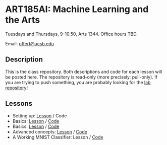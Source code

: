 # ART185AI: Machine Learning and the Arts

Tuesdays and Thursdays, 9-10.50, Arts 1344. Office hours TBD.

Email: offert@ucsb.edu

## Description

This is the class repository. Both descriptions and code for each lesson will be posted here. The repository is read-only (more precisely: pull-only). If you are trying to push something, you are probably looking for the [lab repository](https://github.com/zentralwerkstatt/ART185AI-lab)!

## Lessons

- Setting up: [Lesson](https://github.com/zentralwerkstatt/ART185AI/blob/master/L00_Setup.md) / Code
- Basics: [Lesson](https://github.com/zentralwerkstatt/ART185AI/blob/master/L01_Basics.md) / [Code](https://github.com/zentralwerkstatt/ART185AI/blob/master/N01_Basics.ipynb)
- Basics: [Lesson](https://github.com/zentralwerkstatt/ART185AI/blob/master/L02_Basics.md) / [Code](https://github.com/zentralwerkstatt/ART185AI/blob/master/N02_Basics.ipynb)
- Advanced concepts: [Lesson](https://github.com/zentralwerkstatt/ART185AI/blob/master/L03_Advanced.md) / [Code](https://github.com/zentralwerkstatt/ART185AI/blob/master/N03_Advanced.ipynb)
- A Working MNIST Classifier: Lesson / [Code](https://github.com/zentralwerkstatt/ART185AI/blob/master/N04_MNIST.ipynb)